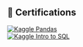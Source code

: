 ## 📜 Certifications

[![Kaggle Pandas](https://img.shields.io/badge/Kaggle-Pandas-blue?logo=kaggle)](https://www.kaggle.com/learn/certification/irfanmohammedba/pandas)  
[![Kaggle Intro to SQL](https://img.shields.io/badge/Kaggle-Intro%20to%20SQL-blue?logo=kaggle)](https://www.kaggle.com/learn/certification/irfanmohammedba/intro-to-sql)
